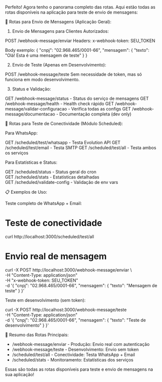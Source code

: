 Perfeito! Agora tenho o panorama completo das rotas. Aqui estão
   todas as rotas disponíveis na aplicação para teste de envio de
   mensagens:

  📨 Rotas para Envio de Mensagens (Aplicação Geral):

  1. Envio de Mensagens para Clientes Autorizados:

  POST /webhook-message/enviar
  Headers: x-webhook-token: SEU_TOKEN

  Body exemplo:
  {
    "cnpj": "02.968.465/0001-66",
    "mensagem": {
      "texto": "Olá! Esta é uma mensagem de teste"
    }
  }

  2. Envio de Teste (Apenas em Desenvolvimento):

  POST /webhook-message/teste
  Sem necessidade de token, mas só funciona em modo
  desenvolvimento.

  3. Status e Validação:

  GET /webhook-message/status          - Status do serviço de   mensagens
  GET /webhook-message/health          - Health check rápido
  GET /webhook-message/validar-configuracao - Verifica todas as  configs
  GET /webhook-message/documentacao    - Documentação completa  (dev only)

  🔧 Rotas para Teste de Conectividade (Módulo Scheduled):

  Para WhatsApp:

  GET /scheduled/test/whatsapp         - Testa Evolution API
  GET /scheduled/test/email            - Testa SMTP
  GET /scheduled/test/all              - Testa ambos os serviços     

  Para Estatísticas e Status:

  GET /scheduled/status                - Status geral do cron        
  GET /scheduled/stats                 - Estatísticas detalhadas     
  GET /scheduled/validate-config       - Validação de env vars       

  📋 Exemplos de Uso:

  Teste completo de WhatsApp + Email:

  # Teste de conectividade
  curl http://localhost:3000/scheduled/test/all

  # Envio real de mensagem
  curl -X POST http://localhost:3000/webhook-message/enviar \        
    -H "Content-Type: application/json" \
    -H "x-webhook-token: SEU_TOKEN" \
    -d '{
      "cnpj": "02.968.465/0001-66",
      "mensagem": {
        "texto": "Mensagem de teste"
      }
    }'

  Teste em desenvolvimento (sem token):

  curl -X POST http://localhost:3000/webhook-message/teste \
    -H "Content-Type: application/json" \
    -d '{
      "cnpj": "02.968.465/0001-66",
      "mensagem": {
        "texto": "Teste de desenvolvimento"
      }
    }'

  🎯 Resumo das Rotas Principais:

  - /webhook-message/enviar - Produção: Envio real com  autenticação
  - /webhook-message/teste - Desenvolvimento: Envio sem token        
  - /scheduled/test/all - Conectividade: Testa WhatsApp + Email      
  - /scheduled/stats - Monitoramento: Estatísticas dos serviços      

  Essas são todas as rotas disponíveis para teste e envio de
  mensagens na sua aplicação!